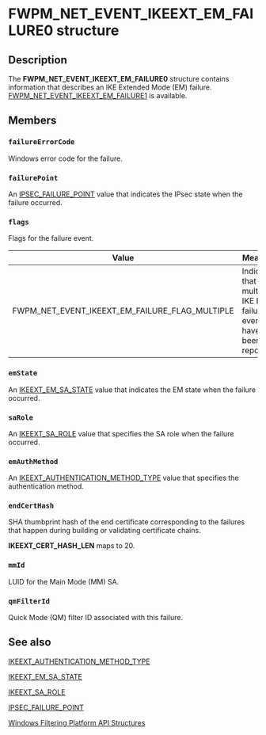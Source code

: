 # FWPM_NET_EVENT_IKEEXT_EM_FAILURE0 structure

## Description

The **FWPM_NET_EVENT_IKEEXT_EM_FAILURE0** structure contains information that describes an IKE Extended Mode (EM) failure.
[FWPM_NET_EVENT_IKEEXT_EM_FAILURE1](https://learn.microsoft.com/windows/win32/api/fwpmtypes/ns-fwpmtypes-fwpm_net_event_ikeext_em_failure1) is available.

## Members

### `failureErrorCode`

Windows error code for the failure.

### `failurePoint`

An [IPSEC_FAILURE_POINT](https://learn.microsoft.com/windows/win32/api/ipsectypes/ne-ipsectypes-ipsec_failure_point) value that indicates the IPsec state when the failure occurred.

### `flags`

Flags for the failure event.

| Value | Meaning |
| ----- | ------- |
| FWPM_NET_EVENT_IKEEXT_EM_FAILURE_FLAG_MULTIPLE | Indicates that multiple IKE EM failure events have been reported. |

### `emState`

An [IKEEXT_EM_SA_STATE](https://learn.microsoft.com/windows/win32/api/iketypes/ne-iketypes-ikeext_em_sa_state) value that indicates the EM state when the failure occurred.

### `saRole`

An [IKEEXT_SA_ROLE](https://learn.microsoft.com/windows/win32/api/iketypes/ne-iketypes-ikeext_sa_role) value that specifies the SA role when the failure occurred.

### `emAuthMethod`

An [IKEEXT_AUTHENTICATION_METHOD_TYPE](https://learn.microsoft.com/windows/win32/api/iketypes/ne-iketypes-ikeext_authentication_method_type) value that specifies the authentication method.

### `endCertHash`

SHA thumbprint hash of the end certificate corresponding to the failures that happen during building or validating certificate chains.

**IKEEXT_CERT_HASH_LEN** maps to 20.

### `mmId`

LUID for the Main Mode (MM) SA.

### `qmFilterId`

Quick Mode (QM) filter ID associated with this failure.

## See also

[IKEEXT_AUTHENTICATION_METHOD_TYPE](https://learn.microsoft.com/windows/win32/api/iketypes/ne-iketypes-ikeext_authentication_method_type)

[IKEEXT_EM_SA_STATE](https://learn.microsoft.com/windows/win32/api/iketypes/ne-iketypes-ikeext_em_sa_state)

[IKEEXT_SA_ROLE](https://learn.microsoft.com/windows/win32/api/iketypes/ne-iketypes-ikeext_sa_role)

[IPSEC_FAILURE_POINT](https://learn.microsoft.com/windows/win32/api/ipsectypes/ne-ipsectypes-ipsec_failure_point)

[Windows Filtering Platform API Structures](https://learn.microsoft.com/windows/desktop/FWP/fwp-structs)